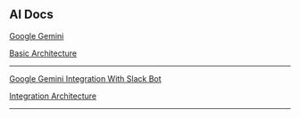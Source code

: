 ## AI Docs

[Google Gemini](https://github.com/giridharmb/AI/blob/master/google_gemini.md)

[Basic Architecture](https://github.com/giridharmb/AI/blob/master/arch.mermaid)

---

[Google Gemini Integration With Slack Bot](https://github.com/giridharmb/AI/blob/master/gemini_integration.md)

[Integration Architecture](https://github.com/giridharmb/AI/blob/master/gemini_arch.mermaid)

---
